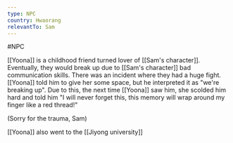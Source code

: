 ```yaml
---
type: NPC
country: Hwaorang
relevantTo: Sam
---
```


#NPC 

[[Yoona]] is a childhood friend turned lover of [[Sam's character]]. Eventually, they would break up due to [[Sam's character]] bad communication skills. There was an incident where they had a huge fight. [[Yoona]] told him to give her some space, but he interpreted it as "we're breaking up". Due to this, the next time [[Yoona]] saw him, she scolded him hard and told him "I will never forget this, this memory will wrap around my finger like a red thread!"

(Sorry for the trauma, Sam)



[[Yoona]] also went to the [[Jiyong university]]